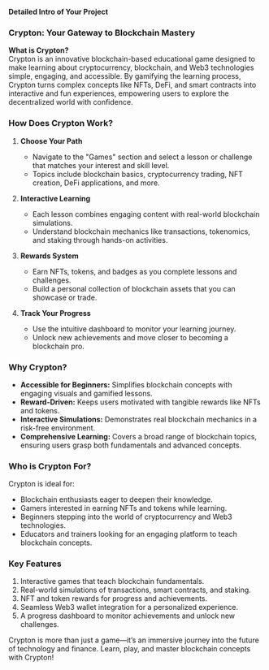 **Detailed Intro of Your Project**  

### **Crypton: Your Gateway to Blockchain Mastery**  

**What is Crypton?**  
Crypton is an innovative blockchain-based educational game designed to make learning about cryptocurrency, blockchain, and Web3 technologies simple, engaging, and accessible. By gamifying the learning process, Crypton turns complex concepts like NFTs, DeFi, and smart contracts into interactive and fun experiences, empowering users to explore the decentralized world with confidence.  

### **How Does Crypton Work?**  

1. **Choose Your Path**  
   - Navigate to the "Games" section and select a lesson or challenge that matches your interest and skill level.  
   - Topics include blockchain basics, cryptocurrency trading, NFT creation, DeFi applications, and more.  

2. **Interactive Learning**  
   - Each lesson combines engaging content with real-world blockchain simulations.  
   - Understand blockchain mechanics like transactions, tokenomics, and staking through hands-on activities.  

3. **Rewards System**  
   - Earn NFTs, tokens, and badges as you complete lessons and challenges.  
   - Build a personal collection of blockchain assets that you can showcase or trade.  

4. **Track Your Progress**  
   - Use the intuitive dashboard to monitor your learning journey.  
   - Unlock new achievements and move closer to becoming a blockchain pro.  

### **Why Crypton?**  
- **Accessible for Beginners:** Simplifies blockchain concepts with engaging visuals and gamified lessons.  
- **Reward-Driven:** Keeps users motivated with tangible rewards like NFTs and tokens.  
- **Interactive Simulations:** Demonstrates real blockchain mechanics in a risk-free environment.  
- **Comprehensive Learning:** Covers a broad range of blockchain topics, ensuring users grasp both fundamentals and advanced concepts.  

### **Who is Crypton For?**  
Crypton is ideal for:  
- Blockchain enthusiasts eager to deepen their knowledge.  
- Gamers interested in earning NFTs and tokens while learning.  
- Beginners stepping into the world of cryptocurrency and Web3 technologies.  
- Educators and trainers looking for an engaging platform to teach blockchain concepts.  

### **Key Features**  
1. Interactive games that teach blockchain fundamentals.  
2. Real-world simulations of transactions, smart contracts, and staking.  
3. NFT and token rewards for progress and achievements.  
4. Seamless Web3 wallet integration for a personalized experience.  
5. A progress dashboard to monitor achievements and unlock new challenges.  

Crypton is more than just a game—it’s an immersive journey into the future of technology and finance. Learn, play, and master blockchain concepts with Crypton!
